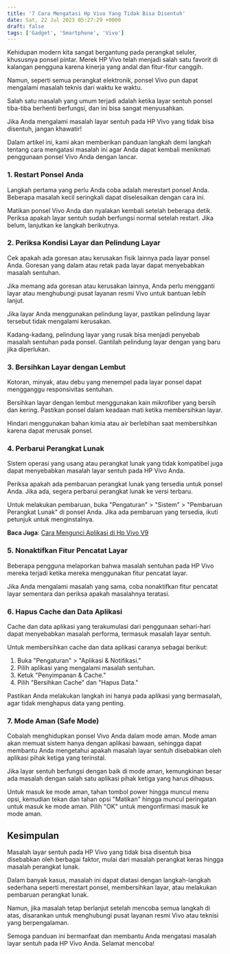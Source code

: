 ```yaml
---
title: '7 Cara Mengatasi Hp Vivo Yang Tidak Bisa Disentuh'
date: Sat, 22 Jul 2023 05:27:29 +0000
draft: false
tags: ['Gadget', 'Smartphone', 'Vivo']
---
```


Kehidupan modern kita sangat bergantung pada perangkat seluler, khususnya ponsel pintar. Merek HP Vivo telah menjadi salah satu favorit di kalangan pengguna karena kinerja yang andal dan fitur-fitur canggih.

Namun, seperti semua perangkat elektronik, ponsel Vivo pun dapat mengalami masalah teknis dari waktu ke waktu.

Salah satu masalah yang umum terjadi adalah ketika layar sentuh ponsel tiba-tiba berhenti berfungsi, dan ini bisa sangat menyusahkan.

Jika Anda mengalami masalah layar sentuh pada HP Vivo yang tidak bisa disentuh, jangan khawatir!

Dalam artikel ini, kami akan memberikan panduan langkah demi langkah tentang cara mengatasi masalah ini agar Anda dapat kembali menikmati penggunaan ponsel Vivo Anda dengan lancar.

### **1\. Restart Ponsel Anda**

Langkah pertama yang perlu Anda coba adalah merestart ponsel Anda. Beberapa masalah kecil seringkali dapat diselesaikan dengan cara ini.

Matikan ponsel Vivo Anda dan nyalakan kembali setelah beberapa detik. Periksa apakah layar sentuh sudah berfungsi normal setelah restart. Jika belum, lanjutkan ke langkah berikutnya.

### **2\. Periksa Kondisi Layar dan Pelindung Layar**

Cek apakah ada goresan atau kerusakan fisik lainnya pada layar ponsel Anda. Goresan yang dalam atau retak pada layar dapat menyebabkan masalah sentuhan.

Jika memang ada goresan atau kerusakan lainnya, Anda perlu mengganti layar atau menghubungi pusat layanan resmi Vivo untuk bantuan lebih lanjut.

Jika layar Anda menggunakan pelindung layar, pastikan pelindung layar tersebut tidak mengalami kerusakan.

Kadang-kadang, pelindung layar yang rusak bisa menjadi penyebab masalah sentuhan pada ponsel. Gantilah pelindung layar dengan yang baru jika diperlukan.

### **3\. Bersihkan Layar dengan Lembut**

Kotoran, minyak, atau debu yang menempel pada layar ponsel dapat mengganggu responsivitas sentuhan.

Bersihkan layar dengan lembut menggunakan kain mikrofiber yang bersih dan kering. Pastikan ponsel dalam keadaan mati ketika membersihkan layar.

Hindari menggunakan bahan kimia atau air berlebihan saat membersihkan karena dapat merusak ponsel.

### **4\. Perbarui Perangkat Lunak**

Sistem operasi yang usang atau perangkat lunak yang tidak kompatibel juga dapat menyebabkan masalah layar sentuh pada HP Vivo Anda.

Periksa apakah ada pembaruan perangkat lunak yang tersedia untuk ponsel Anda. Jika ada, segera perbarui perangkat lunak ke versi terbaru.

Untuk melakukan pembaruan, buka "Pengaturan" > "Sistem" > "Pembaruan Perangkat Lunak" di ponsel Anda. Jika ada pembaruan yang tersedia, ikuti petunjuk untuk menginstalnya.

**Baca Juga**: [Cara Mengunci Aplikasi di Hp Vivo V9](https://blog.ajiekusumadhany.com/cara-mengunci-aplikasi-di-hp-vivo-v9/)

### **5\. Nonaktifkan Fitur Pencatat Layar**

Beberapa pengguna melaporkan bahwa masalah sentuhan pada HP Vivo mereka terjadi ketika mereka menggunakan fitur pencatat layar.

Jika Anda mengalami masalah yang sama, coba nonaktifkan fitur pencatat layar sementara dan periksa apakah masalahnya teratasi.

### **6\. Hapus Cache dan Data Aplikasi**

Cache dan data aplikasi yang terakumulasi dari penggunaan sehari-hari dapat menyebabkan masalah performa, termasuk masalah layar sentuh.

Untuk membersihkan cache dan data aplikasi caranya sebagai berikut:

1.  Buka "Pengaturan" > "Aplikasi & Notifikasi."
2.  Pilih aplikasi yang mengalami masalah sentuhan.
3.  Ketuk "Penyimpanan & Cache."
4.  Pilih "Bersihkan Cache" dan "Hapus Data."

Pastikan Anda melakukan langkah ini hanya pada aplikasi yang bermasalah, agar tidak menghapus data yang penting.

### **7\. Mode Aman (Safe Mode)**

Cobalah menghidupkan ponsel Vivo Anda dalam mode aman. Mode aman akan memuat sistem hanya dengan aplikasi bawaan, sehingga dapat membantu Anda mengetahui apakah masalah layar sentuh disebabkan oleh aplikasi pihak ketiga yang terinstal.

Jika layar sentuh berfungsi dengan baik di mode aman, kemungkinan besar ada masalah dengan salah satu aplikasi pihak ketiga yang harus dihapus.

Untuk masuk ke mode aman, tahan tombol power hingga muncul menu opsi, kemudian tekan dan tahan opsi "Matikan" hingga muncul peringatan untuk masuk ke mode aman. Pilih "OK" untuk mengonfirmasi masuk ke mode aman.

**Kesimpulan**
--------------

Masalah layar sentuh pada HP Vivo yang tidak bisa disentuh bisa disebabkan oleh berbagai faktor, mulai dari masalah perangkat keras hingga masalah perangkat lunak.

Dalam banyak kasus, masalah ini dapat diatasi dengan langkah-langkah sederhana seperti merestart ponsel, membersihkan layar, atau melakukan pembaruan perangkat lunak.

Namun, jika masalah tetap berlanjut setelah mencoba semua langkah di atas, disarankan untuk menghubungi pusat layanan resmi Vivo atau teknisi yang berpengalaman.

Semoga panduan ini bermanfaat dan membantu Anda mengatasi masalah layar sentuh pada HP Vivo Anda. Selamat mencoba!